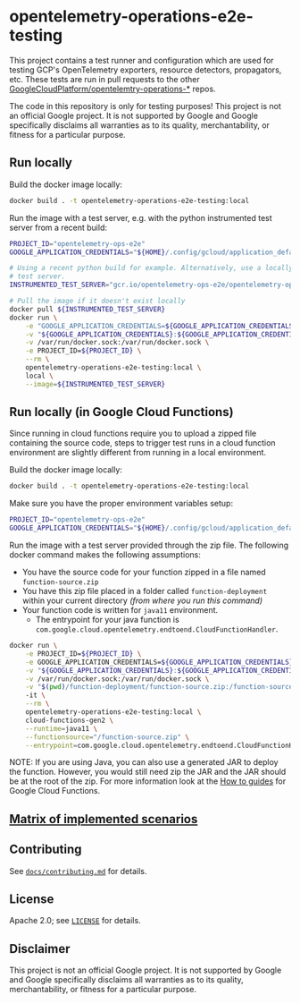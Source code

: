 # opentelemetry-operations-e2e-testing

This project contains a test runner and configuration which are used for testing
GCP's OpenTelemetry exporters, resource detectors, propagators, etc. These tests
are run in pull requests to the other
[GoogleCloudPlatform/opentelemtry-operations-*](https://github.com/GoogleCloudPlatform/?q=opentelemetry-operations-&type=&language=&sort=)
repos.

The code in this repository is only for testing purposes! This project is not an
official Google project. It is not supported by Google and Google specifically
disclaims all warranties as to its quality, merchantability, or fitness for a
particular purpose.

## Run locally

Build the docker image locally:

```bash
docker build . -t opentelemetry-operations-e2e-testing:local
```

Run the image with a test server, e.g. with the python instrumented test server
from a recent build:

```bash
PROJECT_ID="opentelemetry-ops-e2e"
GOOGLE_APPLICATION_CREDENTIALS="${HOME}/.config/gcloud/application_default_credentials.json"

# Using a recent python build for example. Alternatively, use a locally built
# test server.
INSTRUMENTED_TEST_SERVER="gcr.io/opentelemetry-ops-e2e/opentelemetry-operations-python-e2e-test-server:45ccd1d"

# Pull the image if it doesn't exist locally
docker pull ${INSTRUMENTED_TEST_SERVER}
docker run \
    -e "GOOGLE_APPLICATION_CREDENTIALS=${GOOGLE_APPLICATION_CREDENTIALS}" \
    -v "${GOOGLE_APPLICATION_CREDENTIALS}:${GOOGLE_APPLICATION_CREDENTIALS}:ro" \
    -v /var/run/docker.sock:/var/run/docker.sock \
    -e PROJECT_ID=${PROJECT_ID} \
    --rm \
    opentelemetry-operations-e2e-testing:local \
    local \
    --image=${INSTRUMENTED_TEST_SERVER}
```

## Run locally (in Google Cloud Functions)

Since running in cloud functions require you to upload a zipped file containing the source code, steps to 
trigger test runs in a cloud function environment are slightly different from running in a local environment. 

Build the docker image locally:

```bash
docker build . -t opentelemetry-operations-e2e-testing:local
```

Make sure you have the proper environment variables setup:

```bash
PROJECT_ID="opentelemetry-ops-e2e"
GOOGLE_APPLICATION_CREDENTIALS="${HOME}/.config/gcloud/application_default_credentials.json"
```

Run the image with a test server provided through the zip file. The following docker command makes the 
following assumptions: 
 - You have the source code for your function zipped in a file named `function-source.zip`
 - You have this zip file placed in a folder called `function-deployment` within your current directory *(from where you run this command)*
 - Your function code is written for `java11` environment.
    - The entrypoint for your java function is `com.google.cloud.opentelemetry.endtoend.CloudFunctionHandler`.

```bash
docker run \
    -e PROJECT_ID=${PROJECT_ID} \
    -e GOOGLE_APPLICATION_CREDENTIALS=${GOOGLE_APPLICATION_CREDENTIALS} \
    -v "${GOOGLE_APPLICATION_CREDENTIALS}:${GOOGLE_APPLICATION_CREDENTIALS}:ro" \
    -v /var/run/docker.sock:/var/run/docker.sock \
    -v "$(pwd)/function-deployment/function-source.zip:/function-source.zip" \ 
    -it \
    --rm \
    opentelemetry-operations-e2e-testing:local \
    cloud-functions-gen2 \
    --runtime=java11 \
    --functionsource="/function-source.zip" \
    --entrypoint=com.google.cloud.opentelemetry.endtoend.CloudFunctionHandler
```

NOTE: If you are using Java, you can also use a generated JAR to deploy the function. However, you would still need zip the JAR and the JAR should be at the root of the zip. For more information look at the [How to guides](https://cloud.google.com/functions/docs/how-to) for Google Cloud Functions.

## [Matrix of implemented scenarios](matrix.md)

## Contributing

See [`docs/contributing.md`](docs/contributing.md) for details.

## License

Apache 2.0; see [`LICENSE`](LICENSE) for details.

## Disclaimer

This project is not an official Google project. It is not supported by
Google and Google specifically disclaims all warranties as to its quality,
merchantability, or fitness for a particular purpose.
